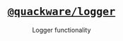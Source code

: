<h1 align="center">
  <a href="https://github.com/quackware/logger">
    <code>@quackware/logger</code>
  </a>
</h1>

<p align="center">Logger functionality</p>
